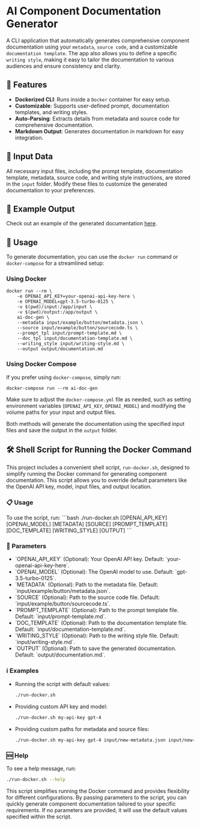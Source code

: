 # AI Component Documentation Generator

A CLI application that automatically generates comprehensive component documentation using your `metadata`, `source code`, and a customizable `documentation template`. The app also allows you to define a specific `writing style`, making it easy to tailor the documentation to various audiences and ensure consistency and clarity.

## 🚀 Features

- **Dockerized CLI**: Runs inside a `Docker` container for easy setup.
- **Customizable**: Supports user-defined prompt, documentation templates, and writing styles.
- **Auto-Parsing**: Extracts details from metadata and source code for comprehensive documentation.
- **Markdown Output**: Generates documentation in markdown for easy integration.

## 📁 Input Data

All necessary input files, including the prompt template, documentation template, metadata, source code, and writing style instructions, are stored in the `input` folder. Modify these files to customize the generated documentation to your preferences.

## 📄 Example Output

Check out an example of the generated documentation [here](https://github.com/daniel-dihardja/ai-doc-generator/blob/master/output/documentation.md).

## 🔧 Usage

To generate documentation, you can use the `docker run` command or `docker-compose` for a streamlined setup:

### Using Docker

```shell
docker run --rm \
    -e OPENAI_API_KEY=your-openai-api-key-here \
    -e OPENAI_MODEL=gpt-3.5-turbo-0125 \
    -v $(pwd)/input:/app/input \
    -v $(pwd)/output:/app/output \
    ai-doc-gen \
    --metadata input/example/button/metadata.json \
    --source input/example/button/sourcecode.ts \
    --prompt_tpl input/prompt-template.md \
    --doc_tpl input/documentation-template.md \
    --writing_style input/writing-style.md \
    --output output/documentation.md
```

### Using Docker Compose

If you prefer using `docker-compose`, simply run:

```
docker-compose run --rm ai-doc-gen

```

Make sure to adjust the `docker-compose.yml` file as needed, such as setting environment variables (`OPENAI_API_KEY`, `OPENAI_MODEL`) and modifying the volume paths for your input and output files.

Both methods will generate the documentation using the specified input files and save the output in the `output` folder.

## 🛠 Shell Script for Running the Docker Command

This project includes a convenient shell script, `run-docker.sh`, designed to simplify running the Docker command for generating component documentation. This script allows you to override default parameters like the OpenAI API key, model, input files, and output location.

### 📋 Usage

To use the script, run:
\`\`\`bash
./run-docker.sh [OPENAI_API_KEY] [OPENAI_MODEL] [METADATA] [SOURCE] [PROMPT_TEMPLATE] [DOC_TEMPLATE] [WRITING_STYLE] [OUTPUT]
\`\`\`

### 📌 Parameters

- \`OPENAI_API_KEY\` (Optional): Your OpenAI API key. Default: \`your-openai-api-key-here\`.
- \`OPENAI_MODEL\` (Optional): The OpenAI model to use. Default: \`gpt-3.5-turbo-0125\`.
- \`METADATA\` (Optional): Path to the metadata file. Default: \`input/example/button/metadata.json\`.
- \`SOURCE\` (Optional): Path to the source code file. Default: \`input/example/button/sourcecode.ts\`.
- \`PROMPT_TEMPLATE\` (Optional): Path to the prompt template file. Default: \`input/prompt-template.md\`.
- \`DOC_TEMPLATE\` (Optional): Path to the documentation template file. Default: \`input/documentation-template.md\`.
- \`WRITING_STYLE\` (Optional): Path to the writing style file. Default: \`input/writing-style.md\`.
- \`OUTPUT\` (Optional): Path to save the generated documentation. Default: \`output/documentation.md\`.

### ℹ️ Examples

- Running the script with default values:

  ```bash
  ./run-docker.sh
  ```

- Providing custom API key and model:

  ```bash
  ./run-docker.sh my-api-key gpt-4
  ```

- Providing custom paths for metadata and source files:

  ```bash
  ./run-docker.sh my-api-key gpt-4 input/new-metadata.json input/new-sourcecode.ts
  ```

### 🆘 Help

To see a help message, run:

```bash
./run-docker.sh --help
```

This script simplifies running the Docker command and provides flexibility for different configurations. By passing parameters to the script, you can quickly generate component documentation tailored to your specific requirements. If no parameters are provided, it will use the default values specified within the script.
